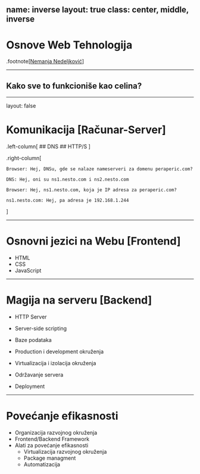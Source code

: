 name: inverse
layout: true
class: center, middle, inverse
---

# Osnove Web Tehnologija

.footnote[[Nemanja Nedeljković](https://nemanjan00.org/)]

---

## Kako sve to funkcioniše kao celina? 

---
layout: false

# Komunikacija [Računar-Server]

.left-column[
	## DNS
	## HTTP/S
]

.right-column[

	Browser: Hej, DNSu, gde se nalaze nameserveri za domenu peraperic.com? 

	DNS: Hej, oni su ns1.nesto.com i ns2.nesto.com

	Browser: Hej, ns1.nesto.com, koja je IP adresa za peraperic.com? 

	ns1.nesto.com: Hej, pa adresa je 192.168.1.244
]

---

# Osnovni jezici na Webu [Frontend]

- HTML
- CSS
- JavaScript

---

# Magija na serveru [Backend] 

- HTTP Server
- Server-side scripting
- Baze podataka


- Production i development okruženja
- Virtualizacija i izolacija okruženja


- Održavanje servera
- Deployment

---

# Povećanje efikasnosti

- Organizacija razvojnog okruženja
- Frontend/Backend Framework
- Alati za povećanje efikasnosti
	- Virtualizacija razvojnog okruženja
	- Package managment
	- Automatizacija
